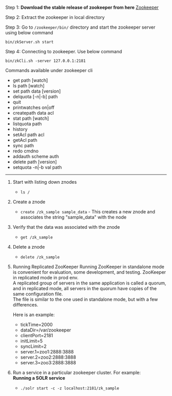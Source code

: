Step 1:
**Download the stable release of zookeeper from here**
[Zookeeper](https://zookeeper.apache.org/releases.html "Zookeeper Download")

Step 2:
Extract the zookeeper in local directory

Step 3:
Go to `/zookeeper/bin/` directory and start the zookeeper server using below command

`bin/zkServer.sh start`

Step 4:
Connecting to zookeeper.
Use below command

`bin/zkCli.sh -server 127.0.0.1:2181`

Commands available under zookeeper cli
* get path [watch]
* ls path [watch]
* set path data [version]
* delquota [-n|-b] path
* quit
* printwatches on|off
* createpath data acl
* stat path [watch]
* listquota path
* history
* setAcl path acl
* getAcl path
* sync path
* redo cmdno
* addauth scheme auth
* delete path [version]
* setquota -n|-b val path


************************
1. Start with listing down znodes
    * `ls /`

2. Create a znode
    * `create /zk_sample sample_data` - This creates a new znode and associates the string "sample_data" with the node
   
3. Verify that the data was associated with the znode
    * `get /zk_sample`
    
4. Delete a znode
    * `delete /zk_sample`
    
5. Running Replicated ZooKeeper
Running ZooKeeper in standalone mode is convenient for evaluation, some development, and testing. 
ZooKeeper in replicated mode in prod env.<br/>
A replicated group of servers in the same application is called a quorum, and in replicated mode, all servers in the quorum have copies of the same configuration file. 
<br/>The file is similar to the one used in standalone mode, but with a few differences. 

    Here is an example:

    * tickTime=2000
    * dataDir=/var/zookeeper
    * clientPort=2181
    * initLimit=5
    * syncLimit=2
    * server.1=zoo1:2888:3888
    * server.2=zoo2:2888:3888
    * server.3=zoo3:2888:3888

6. Run a service in a particular zookeeper cluster.
For example:<br/>
**Running a SOLR service**
    * `./solr start -c -z localhost:2181/zk_sample`